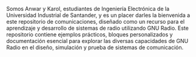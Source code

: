 Somos Anwar y Karol, estudiantes de Ingeniería Electrónica de la Universidad Industrial de Santander, y es un placer darles la bienvenida a este repositorio de comunicaciones, diseñado como un recurso para el aprendizaje y desarrollo de sistemas de radio utilizando GNU Radio. Este repositorio contiene ejemplos prácticos, bloques personalizados y documentación esencial para explorar las diversas capacidades de GNU Radio en el diseño, simulación y prueba de sistemas de comunicación.
